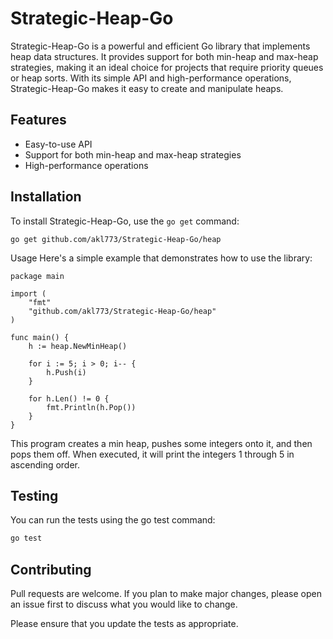 # Strategic-Heap-Go

Strategic-Heap-Go is a powerful and efficient Go library that implements heap data structures. It provides support for both min-heap and max-heap strategies, making it an ideal choice for projects that require priority queues or heap sorts. With its simple API and high-performance operations, Strategic-Heap-Go makes it easy to create and manipulate heaps.

## Features

- Easy-to-use API
- Support for both min-heap and max-heap strategies
- High-performance operations

## Installation

To install Strategic-Heap-Go, use the `go get` command:

```shell
go get github.com/akl773/Strategic-Heap-Go/heap
```

Usage
Here's a simple example that demonstrates how to use the library:

```shell
package main

import (
	"fmt"
	"github.com/akl773/Strategic-Heap-Go/heap"
)

func main() {
	h := heap.NewMinHeap()

	for i := 5; i > 0; i-- {
		h.Push(i)
	}

	for h.Len() != 0 {
		fmt.Println(h.Pop())
	}
}
```
This program creates a min heap, pushes some integers onto it, and then pops them off. When executed, it will print the integers 1 through 5 in ascending order.

## Testing

You can run the tests using the go test command:

```bash
go test
```

## Contributing
Pull requests are welcome. If you plan to make major changes, please open an issue first to discuss what you would like to change.

Please ensure that you update the tests as appropriate.